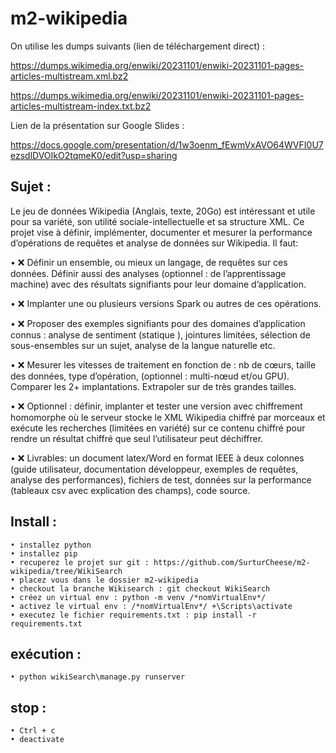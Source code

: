 # m2-wikipedia

On utilise les dumps suivants (lien de téléchargement direct) : 

https://dumps.wikimedia.org/enwiki/20231101/enwiki-20231101-pages-articles-multistream.xml.bz2

https://dumps.wikimedia.org/enwiki/20231101/enwiki-20231101-pages-articles-multistream-index.txt.bz2

Lien de la présentation sur Google Slides : 

https://docs.google.com/presentation/d/1w3oenm_fEwmVxAVO64WVFI0U7ezsdlDVOIkO2tqmeK0/edit?usp=sharing

## Sujet : 

Le jeu de données Wikipedia (Anglais, texte, 20Go) est intéressant et utile pour sa variété, son utilité sociale-intellectuelle
et sa structure XML. Ce projet vise à définir, implémenter, documenter et mesurer la performance d’opérations de
requêtes et analyse de données sur Wikipedia. Il faut:

• ❌ Définir un ensemble, ou mieux un langage, de requêtes sur ces données. Définir aussi des analyses (optionnel :
de l’apprentissage machine) avec des résultats signifiants pour leur domaine d’application.

• ❌ Implanter une ou plusieurs versions Spark ou autres de ces opérations.

• ❌ Proposer des exemples signifiants pour des domaines d’application connus : analyse de sentiment (statique ),
jointures limitées, sélection de sous-ensembles sur un sujet, analyse de la langue naturelle etc.

• ❌ Mesurer les vitesses de traitement en fonction de : nb de cœurs, taille des données, type d’opération,
(optionnel : multi-nœud et/ou GPU). Comparer les 2+ implantations. Extrapoler sur de très grandes tailles.

• ❌ Optionnel : définir, implanter et tester une version avec chiffrement homomorphe où le serveur stocke le XML
Wikipedia chiffré par morceaux et exécute les recherches (limitées en variété) sur ce contenu chiffré pour
rendre un résultat chiffré que seul l’utilisateur peut déchiffrer.

• ❌ Livrables: un document latex/Word en format IEEE à deux colonnes (guide utilisateur, documentation
développeur, exemples de requêtes, analyse des performances), fichiers de test, données sur la performance
(tableaux csv avec explication des champs), code source.


## Install :
    • installez python
    • installez pip
    • recuperez le projet sur git : https://github.com/SurturCheese/m2-wikipedia/tree/WikiSearch
    • placez vous dans le dossier m2-wikipedia
    • checkout la branche Wikisearch : git checkout WikiSearch
    • créez un virtual env : python -m venv /*nomVirtualEnv*/
    • activez le virtual env : /*nomVirtualEnv*/ +\Scripts\activate
    • executez le fichier requirements.txt : pip install -r requirements.txt

## exécution :
    • python wikiSearch\manage.py runserver
    
## stop :
    • Ctrl + c
    • deactivate

    
